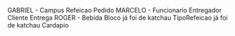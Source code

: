 GABRIEL -
    Campus
    Refeicao
    Pedido
MARCELO -
    Funcionario
    Entregador
    Cliente
    Entrega
ROGER - 
    Bebida
    Bloco já foi de katchau
    TipoRefeicao já foi de katchau
    Cardapio